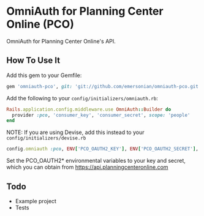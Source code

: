 # OmniAuth for Planning Center Online (PCO)

OmniAuth for Planning Center Online's API.

## How To Use It

Add this gem to your Gemfile:

```ruby
gem 'omniauth-pco', git: 'git://github.com/emersonian/omniauth-pco.git'
```

Add the following to your `config/initializers/omniauth.rb`:

```ruby
Rails.application.config.middleware.use OmniAuth::Builder do
  provider :pco, 'consumer_key', 'consumer_secret', scope: 'people'
end
```

NOTE: If you are using Devise, add this instead to your
`config/initializers/devise.rb`
 
```ruby    
config.omniauth :pco, ENV['PCO_OAUTH2_KEY'], ENV['PCO_OAUTH2_SECRET'], scope: 'people'
```  

Set the PCO_OAUTH2* environmental variables to your key and secret,
which you can obtain from https://api.planningcenteronline.com


## Todo

* Example project
* Tests

